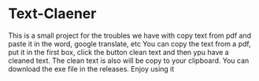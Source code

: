 # Text-Claener
This is a small project for the troubles we have with copy text from pdf and paste it in the word, google translate, etc
You can copy the text from a pdf, put it in the first box, click the button clean text and then ypu have a cleaned text. The clean text is also will be copy to 
your clipboard. You can download the exe file in the releases. Enjoy using it
